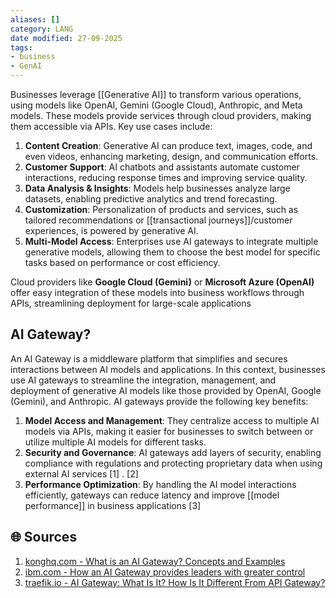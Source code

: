 ```yaml
---
aliases: []
category: LANG
date modified: 27-09-2025
tags:
- business
- GenAI
---
```

Businesses leverage [[Generative AI]] to transform various operations, using models like OpenAI, Gemini (Google Cloud), Anthropic, and Meta models. These models provide services through cloud providers, making them accessible via APIs. Key use cases include:

1. **Content Creation**: Generative AI can produce text, images, code, and even videos, enhancing marketing, design, and communication efforts.
2. **Customer Support**: AI chatbots and assistants automate customer interactions, reducing response times and improving service quality.
3. **Data Analysis & Insights**: Models help businesses analyze large datasets, enabling predictive analytics and trend forecasting.
4. **Customization**: Personalization of products and services, such as tailored recommendations or [[transactional journeys]]/customer experiences, is powered by generative AI.
5. **Multi-Model Access**: Enterprises use AI gateways to integrate multiple generative models, allowing them to choose the best model for specific tasks based on performance or cost efficiency.

Cloud providers like **Google Cloud (Gemini)** or **Microsoft Azure (OpenAI)** offer easy integration of these models into business workflows through APIs, streamlining deployment for large-scale applications

## AI Gateway?

An AI Gateway is a middleware platform that simplifies and secures interactions between AI models and applications. In this context, businesses use AI gateways to streamline the integration, management, and deployment of generative AI models like those provided by OpenAI, Google (Gemini), and Anthropic. AI gateways provide the following key benefits:

1. **Model Access and Management**: They centralize access to multiple AI models via APIs, making it easier for businesses to switch between or utilize multiple AI models for different tasks.
2. **Security and Governance**: AI gateways add layers of security, enabling compliance with regulations and protecting proprietary data when using external AI services [1] . [2]
3. **Performance Optimization**: By handling the AI model interactions efficiently, gateways can reduce latency and improve [[model performance]] in business applications [3]
## 🌐 Sources
1. [konghq.com - What is an AI Gateway? Concepts and Examples](https://konghq.com/blog/enterprise/what-is-an-ai-gateway)
2. [ibm.com - How an AI Gateway provides leaders with greater control](https://www.ibm.com/blog/announcement/how-an-ai-gateway-provides-greater-control-and-visibility-into-ai-services/)
3. [traefik.io - AI Gateway: What Is It? How Is It Different From API Gateway?](https://traefik.io/glossary/ai-gateway/)